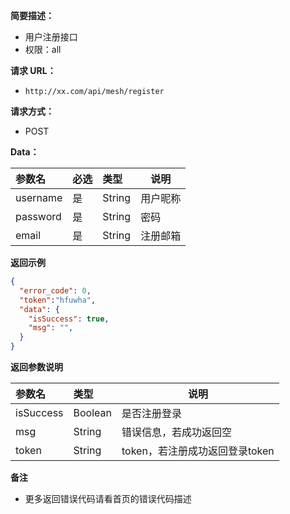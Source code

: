 **简要描述：**

- 用户注册接口
- 权限：all

**请求 URL：**

- `http://xx.com/api/mesh/register`

**请求方式：**

- POST

**Data：**

| 参数名   | 必选 | 类型   | 说明     |
| :------- | :--- | :----- | -------- |
| username | 是   | String | 用户昵称 |
| password | 是   | String | 密码     |
| email    | 是   | String | 注册邮箱 |

**返回示例**

```json
{
  "error_code": 0,
  "token":"hfuwha",
  "data": {
    "isSuccess": true,
    "msg": "",
  }
}
```

**返回参数说明**

| 参数名    | 类型    | 说明                           |
| :-------- | :------ | ------------------------------ |
| isSuccess | Boolean | 是否注册登录                   |
| msg       | String  | 错误信息，若成功返回空         |
| token     | String  | token，若注册成功返回登录token |

**备注**

- 更多返回错误代码请看首页的错误代码描述